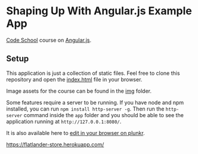 # Shaping Up With Angular.js Example App

[Code School](http://codeschool.com/) course on [Angular.js](https://angularjs.org/).

## Setup

This application is just a collection of static files. Feel free to clone this
repository and open the [index.html](https://github.com/codeschool/ShapingUpWithAngular.js/blob/master/app/index.html) file in your browser.

Image assets for the course can be found in the [img](https://github.com/codeschool/ShapingUpWithAngular.js/tree/master/app/img) folder.

Some features require a server to be running. If you have node and npm
installed, you can run `npm install http-server -g`. Then run the `http-server`
command inside the `app` folder and you should be able to see the application
running at `http://127.0.0.1:8080/`.

It is also available here to [edit in your browser on plunkr](http://plnkr.co/edit/LXETQi?p=preview).

https://flatlander-store.herokuapp.com/

